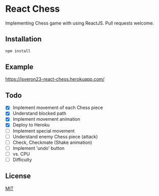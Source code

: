# React Chess

Implementing Chess game with using ReactJS. Pull requests welcome.

## Installation

```bash
npm install
```

## Example

https://jsveron23-react-chess.herokuapp.com/

## Todo

- [x] Implement movement of each Chess piece
- [x] Understand blocked path
- [x] Implement movement animation
- [x] Deploy to Heroku
- [ ] Implement special movement
- [ ] Understand enemy Chess piece (attack)
- [ ] Check, Checkmate (Shake animation)
- [ ] Implement 'undo' button
- [ ] vs. CPU
- [ ] Difficulty

## License

[MIT](LICENSE.md)
